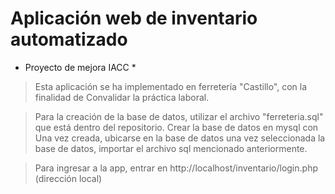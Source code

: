 # Aplicación web de inventario automatizado
* Proyecto de mejora IACC *
> Esta aplicación se ha implementado en ferretería "Castillo", con la finalidad de 
Convalidar la práctica laboral.

> Para la creación de la base de datos, utilizar el archivo "ferreteria.sql" que está dentro del repositorio.
> Crear la base de datos en mysql con <create database ferreteria>
> Una vez creada, ubicarse en la base de datos <ferreteria>
> una vez seleccionada la base de datos, importar el archivo sql mencionado anteriormente.
  
> Para ingresar a la app, entrar en http://localhost/inventario/login.php (dirección local)
